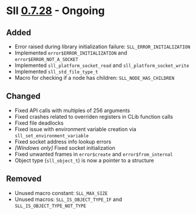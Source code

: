 # Sll [0.7.28] - Ongoing

## Added

- Error raised during library initialization failure: `SLL_ERROR_INITIALIZATION`
- Implemented `error$ERROR_INITIALIZATION` and `error$ERROR_NOT_A_SOCKET`
- Implemented `sll_platform_socket_read` and `sll_platform_socket_write`
- Implemented `sll_std_file_type_t`
- Macro for checking if a node has children: `SLL_NODE_HAS_CHILDREN`

## Changed

- Fixed API calls with multiples of 256 arguments
- Fixed crashes related to overriden registers in CLib function calls
- Fixed file deadlocks
- Fixed issue with environment variable creation via `sll_set_environment_variable`
- Fixed socket address info lookup errors
- *\[Windows only\]* Fixed socket initialization
- Fixed unwanted frames in `error$create` and `error$from_internal`
- Object type (`sll_object_t`) is now a pointer to a structure

## Removed

- Unused macro constant: `SLL_MAX_SIZE`
- Unused macros: `SLL_IS_OBJECT_TYPE_IF` and `SLL_IS_OBJECT_TYPE_NOT_TYPE`

[0.7.28]: https://github.com/sl-lang/sll/compare/sll-v0.7.27...main
